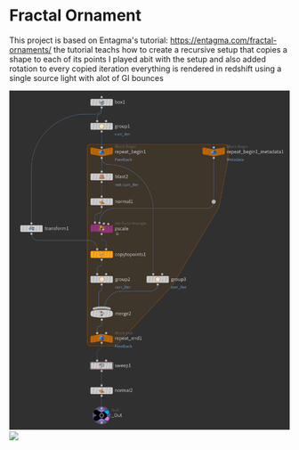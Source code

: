 #  Fractal Ornament
This project is based on Entagma's tutorial: https://entagma.com/fractal-ornaments/
the tutorial teachs how to create a recursive setup that copies a shape to each of its points
I played abit with the setup and also added rotation to every copied iteration
everything is rendered in redshift using a single source light with alot of GI bounces

<img src="Images/Node Tree.png"  >
<img src="Images/2021_10_03_Fractal%20Ornament" width = 1024 >
